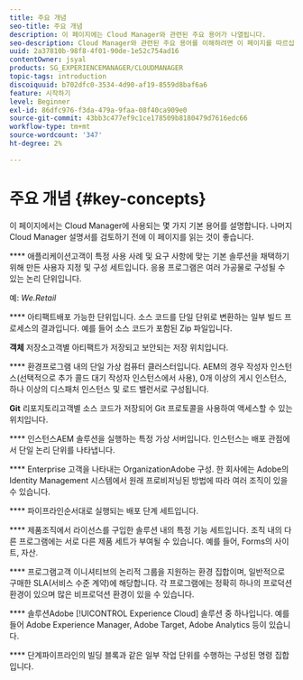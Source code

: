 ```yaml
---
title: 주요 개념
seo-title: 주요 개념
description: 이 페이지에는 Cloud Manager와 관련된 주요 용어가 나열됩니다.
seo-description: Cloud Manager와 관련된 주요 용어를 이해하려면 이 페이지를 따르십시오.
uuid: 2a37810b-98f8-4f01-90de-1e52c754ad16
contentOwner: jsyal
products: SG_EXPERIENCEMANAGER/CLOUDMANAGER
topic-tags: introduction
discoiquuid: b702dfc0-3534-4d90-af19-8559d8baf6a6
feature: 시작하기
level: Beginner
exl-id: 86dfc976-f3da-479a-9faa-08f40ca909e0
source-git-commit: 43bb3c477ef9c1ce178509b8180479d7616edc66
workflow-type: tm+mt
source-wordcount: '347'
ht-degree: 2%

---
```


# 주요 개념 {#key-concepts}

이 페이지에서는 Cloud Manager에 사용되는 몇 가지 기본 용어를 설명합니다. 나머지 Cloud Manager 설명서를 검토하기 전에 이 페이지를 읽는 것이 좋습니다.

**** 애플리케이션고객이 특정 사용 사례 및 요구 사항에 맞는 기본 솔루션을 채택하기 위해 만든 사용자 지정 및 구성 세트입니다. 응용 프로그램은 여러 가공물로 구성될 수 있는 논리 단위입니다.

예: *We.Retail*

**** 아티팩트배포 가능한 단위입니다. 소스 코드를 단일 단위로 변환하는 일부 빌드 프로세스의 결과입니다. 예를 들어 소스 코드가 포함된 Zip 파일입니다.

**객체** 저장소고객별 아티팩트가 저장되고 보안되는 저장 위치입니다.

**** 환경프로그램 내의 단일 가상 컴퓨터 클러스터입니다. AEM의 경우 작성자 인스턴스(선택적으로 추가 콜드 대기 작성자 인스턴스에서 사용), 0개 이상의 게시 인스턴스, 하나 이상의 디스패처 인스턴스 및 로드 밸런서로 구성됩니다.

**Git** 리포지토리고객별 소스 코드가 저장되어 Git 프로토콜을 사용하여 액세스할 수 있는 위치입니다.

**** 인스턴스AEM 솔루션을 실행하는 특정 가상 서버입니다. 인스턴스는 배포 관점에서 단일 논리 단위를 나타냅니다.

**** Enterprise 고객을 나타내는 OrganizationAdobe 구성. 한 회사에는 Adobe의 Identity Management 시스템에서 원래 프로비저닝된 방법에 따라 여러 조직이 있을 수 있습니다.

**** 파이프라인순서대로 실행되는 배포 단계 세트입니다.

**** 제품조직에서 라이선스를 구입한 솔루션 내의 특정 기능 세트입니다. 조직 내의 다른 프로그램에는 서로 다른 제품 세트가 부여될 수 있습니다. 예를 들어, Forms의 사이트, 자산.

**** 프로그램고객 이니셔티브의 논리적 그룹을 지원하는 환경 집합이며, 일반적으로 구매한 SLA(서비스 수준 계약)에 해당합니다. 각 프로그램에는 정확히 하나의 프로덕션 환경이 있으며 많은 비프로덕션 환경이 있을 수 있습니다.

**** 솔루션Adobe  [!UICONTROL Experience Cloud] 솔루션 중 하나입니다. 예를 들어 Adobe Experience Manager, Adobe Target, Adobe Analytics 등이 있습니다.

**** 단계파이프라인의 빌딩 블록과 같은 일부 작업 단위를 수행하는 구성된 명령 집합입니다.
